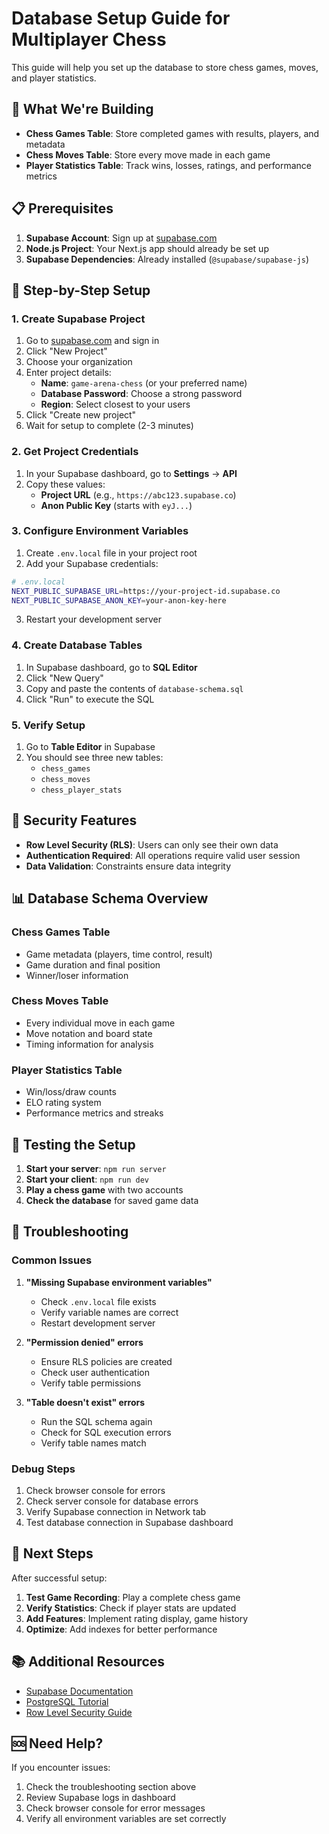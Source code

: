 # Database Setup Guide for Multiplayer Chess

This guide will help you set up the database to store chess games, moves, and player statistics.

## 🎯 What We're Building

- **Chess Games Table**: Store completed games with results, players, and metadata
- **Chess Moves Table**: Store every move made in each game
- **Player Statistics Table**: Track wins, losses, ratings, and performance metrics

## 📋 Prerequisites

1. **Supabase Account**: Sign up at [supabase.com](https://supabase.com)
2. **Node.js Project**: Your Next.js app should already be set up
3. **Supabase Dependencies**: Already installed (`@supabase/supabase-js`)

## 🚀 Step-by-Step Setup

### 1. Create Supabase Project

1. Go to [supabase.com](https://supabase.com) and sign in
2. Click "New Project"
3. Choose your organization
4. Enter project details:
   - **Name**: `game-arena-chess` (or your preferred name)
   - **Database Password**: Choose a strong password
   - **Region**: Select closest to your users
5. Click "Create new project"
6. Wait for setup to complete (2-3 minutes)

### 2. Get Project Credentials

1. In your Supabase dashboard, go to **Settings** → **API**
2. Copy these values:
   - **Project URL** (e.g., `https://abc123.supabase.co`)
   - **Anon Public Key** (starts with `eyJ...`)

### 3. Configure Environment Variables

1. Create `.env.local` file in your project root
2. Add your Supabase credentials:

```bash
# .env.local
NEXT_PUBLIC_SUPABASE_URL=https://your-project-id.supabase.co
NEXT_PUBLIC_SUPABASE_ANON_KEY=your-anon-key-here
```

3. Restart your development server

### 4. Create Database Tables

1. In Supabase dashboard, go to **SQL Editor**
2. Click "New Query"
3. Copy and paste the contents of `database-schema.sql`
4. Click "Run" to execute the SQL

### 5. Verify Setup

1. Go to **Table Editor** in Supabase
2. You should see three new tables:
   - `chess_games`
   - `chess_moves`
   - `chess_player_stats`

## 🔐 Security Features

- **Row Level Security (RLS)**: Users can only see their own data
- **Authentication Required**: All operations require valid user session
- **Data Validation**: Constraints ensure data integrity

## 📊 Database Schema Overview

### Chess Games Table
- Game metadata (players, time control, result)
- Game duration and final position
- Winner/loser information

### Chess Moves Table
- Every individual move in each game
- Move notation and board state
- Timing information for analysis

### Player Statistics Table
- Win/loss/draw counts
- ELO rating system
- Performance metrics and streaks

## 🧪 Testing the Setup

1. **Start your server**: `npm run server`
2. **Start your client**: `npm run dev`
3. **Play a chess game** with two accounts
4. **Check the database** for saved game data

## 🚨 Troubleshooting

### Common Issues

1. **"Missing Supabase environment variables"**
   - Check `.env.local` file exists
   - Verify variable names are correct
   - Restart development server

2. **"Permission denied" errors**
   - Ensure RLS policies are created
   - Check user authentication
   - Verify table permissions

3. **"Table doesn't exist" errors**
   - Run the SQL schema again
   - Check for SQL execution errors
   - Verify table names match

### Debug Steps

1. Check browser console for errors
2. Check server console for database errors
3. Verify Supabase connection in Network tab
4. Test database connection in Supabase dashboard

## 🔄 Next Steps

After successful setup:

1. **Test Game Recording**: Play a complete chess game
2. **Verify Statistics**: Check if player stats are updated
3. **Add Features**: Implement rating display, game history
4. **Optimize**: Add indexes for better performance

## 📚 Additional Resources

- [Supabase Documentation](https://supabase.com/docs)
- [PostgreSQL Tutorial](https://www.postgresql.org/docs/)
- [Row Level Security Guide](https://supabase.com/docs/guides/auth/row-level-security)

## 🆘 Need Help?

If you encounter issues:

1. Check the troubleshooting section above
2. Review Supabase logs in dashboard
3. Check browser console for error messages
4. Verify all environment variables are set correctly 